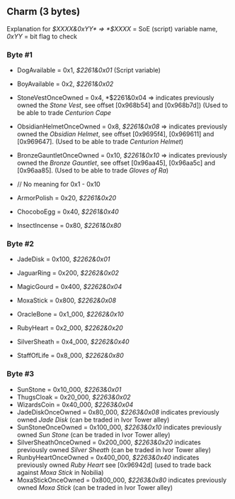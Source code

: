 ## Charm (3 bytes)

Explanation for *$XXXX&0xYY* => *$XXXX* = SoE (script) variable name, *0xYY* = bit flag to check

### Byte #1
* DogAvailable = 0x1, *$2261&0x01* (Script variable)
* BoyAvailable = 0x2, *$2261&0x02*
* StoneVestOnceOwned = 0x4, *$2261&0x04 => indicates previously owned the *Stone Vest*, see offset [0x968b54] and [0x968b7d]) (Used to be able to trade *Centurion Cape*
* ObsidianHelmetOnceOwned = 0x8, *$2261&0x08* => indicates previously owned the *Obsidian Helmet*, see offset [0x9695f4], [0x969611] and [0x969647]. (Used to be able to trade *Centurion Helmet*)
* BronzeGauntletOnceOwned = 0x10, *$2261&0x10* => indicates previously owned the *Bronze Gauntlet*, see offset [0x96aa45], [0x96aa5c] and [0x96aa85]. (Used to be able to trade *Gloves of Ra*)

* // No meaning for 0x1 - 0x10
* ArmorPolish = 0x20, *$2261&0x20*
* ChocoboEgg = 0x40, *$2261&0x40*
* InsectIncense = 0x80, *$2261&0x80*

### Byte #2
* JadeDisk = 0x100, *$2262&0x01*
* JaguarRing = 0x200, *$2262&0x02*
* MagicGourd = 0x400, *$2262&0x04*
* MoxaStick = 0x800, *$2262&0x08*

* OracleBone = 0x1_000, *$2262&0x10*
* RubyHeart = 0x2_000, *$2262&0x20*
* SilverSheath = 0x4_000, *$2262&0x40*
* StaffOfLife = 0x8_000, *$2262&0x80*

### Byte #3
* SunStone = 0x10_000, *$2263&0x01*
* ThugsCloak = 0x20_000, *$2263&0x02*
* WizardsCoin = 0x40_000, *$2263&0x04*
* JadeDiskOnceOwned = 0x80_000, *$2263&0x08* indicates previously owned *Jade Disk* (can be traded in Ivor Tower alley)
* SunStoneOnceOwned = 0x100_000, *$2263&0x10* indicates previously owned *Sun Stone* (can be traded in Ivor Tower alley)
* SilverSheathOnceOwned = 0x200_000, *$2263&0x20* indicates previously owned *Silver Sheath* (can be traded in Ivor Tower alley)
* RunbyHeartOnceOwned = 0x400_000, *$2263&0x40* indicates previously owned *Ruby Heart* see [0x96942d] (used to trade back against *Moxa Stick* in Nobilia)
* MoxaStickOnceOwned = 0x800_000, *$2263&0x80* indicates previously owned *Moxa Stick* (can be traded in Ivor Tower alley)